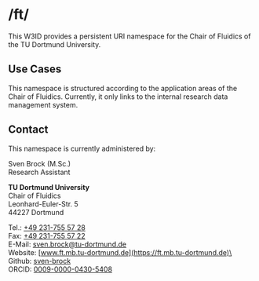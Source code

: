 # /ft/
This W3ID provides a persistent URI namespace for the Chair of Fluidics of the TU Dortmund University.

## Use Cases
This namespace is structured according to the application areas of the Chair of Fluidics. Currently, it only links to the internal research data management system.

## Contact
This namespace is currently administered by:

Sven Brock (M.Sc.)\
Research Assistant

**TU Dortmund University**\
Chair of Fluidics\
Leonhard-Euler-Str. 5\
44227 Dortmund

Tel.:		[+49 231-755 57 28](tel:+49-231-755-5728)\
Fax:		[+49 231-755 57 22](tel:+49-231-755-5722)\
E-Mail:		[sven.brock@tu-dortmund.de](mailto:sven.brock@tu-dortmund.de)\
Website:	[www.ft.mb.tu-dortmund.de](https://ft.mb.tu-dortmund.de)\
Github:		[sven-brock](https://github.com/sven-brock)\
ORCID:		[0009-0000-0430-5408](https://orcid.org/0009-0000-0430-5408)